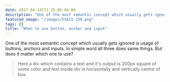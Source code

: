 ```yaml
---
date: 2017-04-14T11:25:05-04:00
description: "One of the most semantic concept which usually gets ignored is usage of buttons, anchors and inputs. In simple word all three does same things."
featured_image: "/images/html5-250.png"
tags: []
title: "When to use button, anchor and input"
---
```

One of the most semantic concept which usually gets ignored is usage of buttons, anchors and inputs. In simple word all three does same things. But does it matter which one to use?

<blockquote> Here a div which contains a text and it's output is 200px square of some color and text inside div is horizontally and vertically centre of box. </blockquote>

